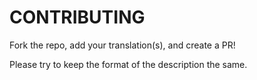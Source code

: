 # CONTRIBUTING

Fork the repo, add your translation(s), and create a PR!

Please try to keep the format of the description the same.
